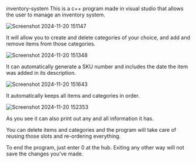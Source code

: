 inventory-system
This is a c++ program made in visual studio that allows the user to manage an inventory system.

![Screenshot 2024-11-20 151147](https://github.com/user-attachments/assets/1c6d424f-d914-4631-92f1-ac40955053fe)

It will allow you to create and delete categories of your choice, and add and remove items from those categories.

![Screenshot 2024-11-20 151348](https://github.com/user-attachments/assets/5eab678f-5ef9-4bd5-b29a-3df13b506ed0)

It can automatically generate a SKU number and includes the date the item was added in its description.

![Screenshot 2024-11-20 151643](https://github.com/user-attachments/assets/839a0d12-cfab-4def-8c27-8def6bd53b66)

It automatically keeps all items and categories in order.

![Screenshot 2024-11-20 152353](https://github.com/user-attachments/assets/ed97ab53-7914-4036-811a-488a7bedf5dc)

As you see it can also print out any and all information it has.

You can delete items and categories and the program will take care of reusing those slots and re-ordering everything.

To end the program, just enter 0 at the hub. Exiting any other way will not save the changes you've made.
